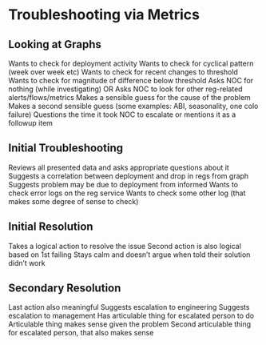 # Troubleshooting via Metrics

## Looking at Graphs

Wants to check for deployment activity
Wants to check for cyclical pattern (week over week etc)
Wants to check for recent changes to threshold
Wants to check for magnitude of difference below threshold
Asks NOC for nothing (while investigating) OR
Asks NOC to look for other reg-related alerts/flows/metrics
Makes a sensible guess for the cause of the problem
Makes a second sensible guess (some examples: ABI, seasonality, one colo failure)
Questions the time it took NOC to escalate or mentions it as a followup item

## Initial Troubleshooting

Reviews all presented data and asks appropriate questions about it
Suggests a correlation between deployment and drop in regs from graph
Suggests problem may be due to deployment from informed
Wants to check error logs on the reg service
Wants to check some other log (that makes some degree of sense to check)

## Initial Resolution

Takes a logical action to resolve the issue
Second action is also logical based on 1st failing
Stays calm and doesn’t argue when told their solution didn’t work

## Secondary Resolution

Last action also meaningful
Suggests escalation to engineering
Suggests escalation to management
Has articulable thing for escalated person to do
Articulable thing makes sense given the problem
Second articulable thing for escalated person, that also makes sense